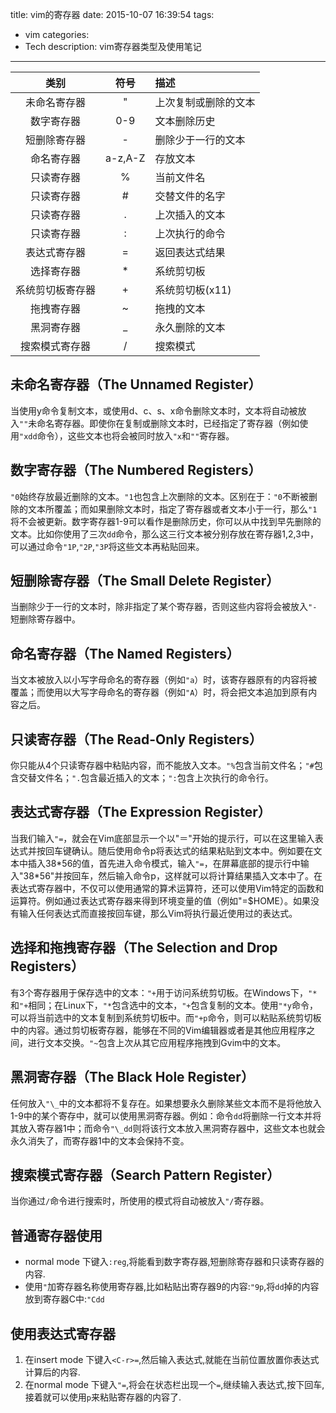 title: vim的寄存器
date: 2015-10-07 16:39:54
tags:
- vim
categories:
- Tech
description: vim寄存器类型及使用笔记

---
|类别|符号|描述|
|:---:|:---:|:---|
|未命名寄存器|"|上次复制或删除的文本|
|数字寄存器|0-9|文本删除历史|
|短删除寄存器|-|删除少于一行的文本|
|命名寄存器|a-z,A-Z|存放文本|
|只读寄存器|%|当前文件名|
|只读寄存器|#|交替文件的名字|
|只读寄存器|.|上次插入的文本|
|只读寄存器|:|上次执行的命令|
|表达式寄存器|=|返回表达式结果|
|选择寄存器|\*|系统剪切板|
|系统剪切板寄存器|+|系统剪切板(x11)|
|拖拽寄存器|~|拖拽的文本|
|黑洞寄存器|\_|永久删除的文本|
|搜索模式寄存器|/|搜索模式|
<!--more-->
## 未命名寄存器（The Unnamed Register）
当使用y命令复制文本，或使用d、c、s、x命令删除文本时，文本将自动被放入`""`未命名寄存器。即使你在复制或删除文本时，已经指定了寄存器（例如使用`"xdd`命令），这些文本也将会被同时放入`"x`和`""`寄存器。
## 数字寄存器（The Numbered Registers） 
`"0`始终存放最近删除的文本。`"1`也包含上次删除的文本。区别在于：`"0`不断被删除的文本所覆盖；而如果删除文本时，指定了寄存器或者文本小于一行，那么`"1`将不会被更新。数字寄存器1-9可以看作是删除历史，你可以从中找到早先删除的文本。比如你使用了三次`dd`命令，那么这三行文本被分别存放在寄存器1,2,3中，可以通过命令`"1P`,`"2P`,`"3P`将这些文本再粘贴回来。
## 短删除寄存器（The Small Delete Register）
当删除少于一行的文本时，除非指定了某个寄存器，否则这些内容将会被放入`"-`短删除寄存器中。
## 命名寄存器（The Named Registers）
当文本被放入以小写字母命名的寄存器（例如`"a`）时，该寄存器原有的内容将被覆盖；而使用以大写字母命名的寄存器（例如`"A`）时，将会把文本追加到原有内容之后。
## 只读寄存器（The Read-Only Registers）
你只能从4个只读寄存器中粘贴内容，而不能放入文本。`"%`包含当前文件名；`"#`包含交替文件名；`".`包含最近插入的文本；`":`包含上次执行的命令行。
## 表达式寄存器（The Expression Register）
当我们输入`"=`，就会在Vim底部显示一个以"＝"开始的提示行，可以在这里输入表达式并按回车键确认。随后使用命令p将表达式的结果粘贴到文本中。例如要在文本中插入38\*56的值，首先进入命令模式，输入`"=`，在屏幕底部的提示行中输入"38\*56"并按回车，然后输入命令p，这样就可以将计算结果插入文本中了。在表达式寄存器中，不仅可以使用通常的算术运算符，还可以使用Vim特定的函数和运算符。例如通过表达式寄存器来得到环境变量的值（例如"=$HOME）。如果没有输入任何表达式而直接按回车键，那么Vim将执行最近使用过的表达式。
## 选择和拖拽寄存器（The Selection and Drop Registers）
有3个寄存器用于保存选中的文本：`"+`用于访问系统剪切板。在Windows下，`"*`和`"+`相同；在Linux下，`"*`包含选中的文本，`"+`包含复制的文本。使用`"*y`命令，可以将当前选中的文本复制到系统剪切板中。而`"+p`命令，则可以粘贴系统剪切板中的内容。通过剪切板寄存器，能够在不同的Vim编辑器或者是其他应用程序之间，进行文本交换。`"~`包含上次从其它应用程序拖拽到Gvim中的文本。
## 黑洞寄存器（The Black Hole Register）
任何放入`"\_`中的文本都将不复存在。如果想要永久删除某些文本而不是将他放入1-9中的某个寄存中，就可以使用黑洞寄存器。例如：命令`dd`将删除一行文本并将其放入寄存器1中；而命令`"\_dd`则将该行文本放入黑洞寄存器中，这些文本也就会永久消失了，而寄存器1中的文本会保持不变。
## 搜索模式寄存器（Search Pattern Register）
当你通过`/`命令进行搜索时，所使用的模式将自动被放入`"/`寄存器。
## 普通寄存器使用
* normal mode 下键入`:reg`,将能看到数字寄存器,短删除寄存器和只读寄存器的内容.
* 使用`"`加寄存器名称使用寄存器,比如粘贴出寄存器9的内容:`"9p`,将`dd`掉的内容放到寄存器C中:`"Cdd`

## 使用表达式寄存器
1. 在insert mode 下键入`<C-r>=`,然后输入表达式,就能在当前位置放置你表达式计算后的内容.
2. 在normal mode 下键入`"=`,将会在状态栏出现一个`=`,继续输入表达式,按下回车,接着就可以使用`p`来粘贴寄存器的内容了.
